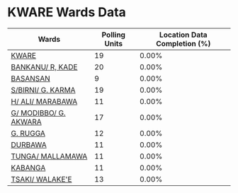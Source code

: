 
# KWARE Wards Data

| Wards | Polling Units | Location Data Completion (%) |
| ---- | ----- | ------- |
| [KWARE](./wards/19007-kware) | 19 | 0.00% |
| [BANKANU/ R, KADE](./wards/19008-bankanu/-r,-kade) | 20 | 0.00% |
| [BASANSAN](./wards/19009-basansan) | 9 | 0.00% |
| [S/BIRNI/ G. KARMA](./wards/19010-s/birni/-g-karma) | 19 | 0.00% |
| [H/ ALI/ MARABAWA](./wards/19011-h/-ali/-marabawa) | 11 | 0.00% |
| [G/ MODIBBO/ G. AKWARA](./wards/19012-g/-modibbo/-g-akwara) | 17 | 0.00% |
| [G. RUGGA](./wards/19013-g-rugga) | 12 | 0.00% |
| [DURBAWA](./wards/19014-durbawa) | 11 | 0.00% |
| [TUNGA/ MALLAMAWA](./wards/19015-tunga/-mallamawa) | 11 | 0.00% |
| [KABANGA](./wards/19016-kabanga) | 11 | 0.00% |
| [TSAKI/ WALAKE'E](./wards/19017-tsaki/-walake'e) | 13 | 0.00% |




